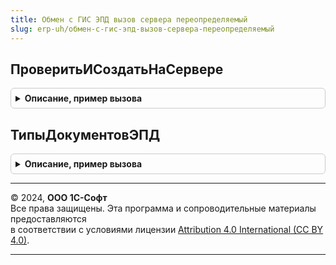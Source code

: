 ```yaml
---
title: Обмен с ГИС ЭПД вызов сервера переопределяемый
slug: erp-uh/обмен-с-гис-эпд-вызов-сервера-переопределяемый
---
```



## ПроверитьИСоздатьНаСервере
<details style="margin: 1em 0; padding: 0.5em; border: 1px solid #ccc; border-radius: 6px;">

<summary style="font-weight: bold; cursor: pointer;">Описание, пример вызова</summary>

```bsl

// Проверить и создать на сервере.
//
// Параметры:
//  ТипЭПД - Тип
//  ПроверяемыеОбъекты - Массив из ДокументСсылка, ДокументОбъект.ЭлектроннаяТранспортнаяНакладная, ДокументОбъект.ЭлектронныйЗаказНаряд
//
// Возвращаемое значение:
//  см. ОбменСГИСЭПДПереопределяемый.ПроверитьИСоздатьНаСервере
Функция ПроверитьИСоздатьНаСервере(ТипЭПД, ПроверяемыеОбъекты) Экспорт
```

Пример вызова
```bsl
Результат = ОбменСГИСЭПДВызовСервераПереопределяемый.ПроверитьИСоздатьНаСервере(ТипЭПД, ПроверяемыеОбъекты) 
```
</details>

## ТипыДокументовЭПД
<details style="margin: 1em 0; padding: 0.5em; border: 1px solid #ccc; border-radius: 6px;">

<summary style="font-weight: bold; cursor: pointer;">Описание, пример вызова</summary>

```bsl

// Получает типы ЭПД
//
// Возвращаемое значение:
//  СписокЗначений из Строка
//
Функция ТипыДокументовЭПД() Экспорт
```

Пример вызова
```bsl
Результат = ОбменСГИСЭПДВызовСервераПереопределяемый.ТипыДокументовЭПД() 
```
</details>

---

© 2024, **ООО 1С-Софт**  
Все права защищены. Эта программа и сопроводительные материалы предоставляются  
в соответствии с условиями лицензии [Attribution 4.0 International (CC BY 4.0)](https://creativecommons.org/licenses/by/4.0/legalcode).

---
